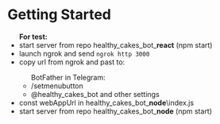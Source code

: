 # Getting Started

<ul><b>For test:</b>
    <li>start server from repo healthy_cakes_bot_<b>react</b> (npm start)</li>
    <li>launch ngrok and send <code>ngrok http 3000</code></li>
    <li>copy url from ngrok and past to:</li>
        <ul>BotFather in Telegram:
            <li>/setmenubutton</li>
            <li>@healthy_cakes_bot and other settings</li>
        </ul>
        <li>const webAppUrl in healthy_cakes_bot_<b>node</b>\index.js</li>
    <li>start server from repo healthy_cakes_bot_<b>node</b> (npm start)</li>
</ul>
